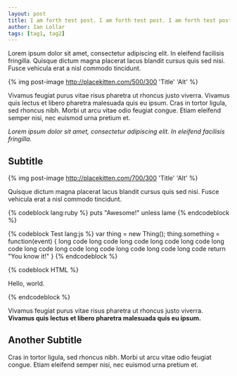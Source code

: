 ```yaml
---
layout: post
title: I am forth test post. I am forth test post. I am forth test post.
author: Ian Lollar
tags: [tag1, tag2]
---
```


Lorem ipsum dolor sit amet, consectetur adipiscing elit. In eleifend facilisis fringilla. Quisque dictum magna placerat lacus blandit cursus quis sed nisi. Fusce vehicula erat a nisl commodo tincidunt.

{% img post-image http://placekitten.com/500/300 'Title' 'Alt' %}

Vivamus feugiat purus vitae risus pharetra ut rhoncus justo viverra. Vivamus quis lectus et libero pharetra malesuada quis eu ipsum. Cras in tortor ligula, sed rhoncus nibh. Morbi ut arcu vitae odio feugiat congue. Etiam eleifend semper nisi, nec euismod urna pretium et.

<!--more-->

*Lorem ipsum dolor sit amet, consectetur adipiscing elit. In eleifend facilisis fringilla.*

Subtitle
--------

{% img post-image http://placekitten.com/700/300 'Title' 'Alt' %}

Quisque dictum magna placerat lacus blandit cursus quis sed nisi. Fusce vehicula erat a nisl commodo tincidunt.

{% codeblock lang:ruby %}
puts "Awesome!" unless lame
{% endcodeblock %}

{% codeblock Test lang:js %}
var thing = new Thing();
thing.something = function(event) {
  long code long code long code long code long code long code long code long code long code long code long code long code
  return "You know it!"
}
{% endcodeblock %}

{% codeblock HTML %}
<html>
  <p>Hello, world.</p>
</html>
{% endcodeblock %}

Vivamus feugiat purus vitae risus pharetra ut rhoncus justo viverra. **Vivamus quis lectus et libero pharetra malesuada quis eu ipsum.**

Another Subtitle
----------------

Cras in tortor ligula, sed rhoncus nibh. Morbi ut arcu vitae odio feugiat congue. Etiam eleifend semper nisi, nec euismod urna pretium et.